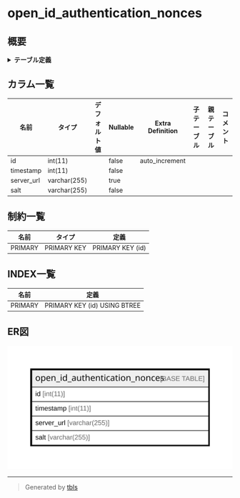 # open_id_authentication_nonces

## 概要

<details>
<summary><strong>テーブル定義</strong></summary>

```sql
CREATE TABLE `open_id_authentication_nonces` (
  `id` int(11) NOT NULL AUTO_INCREMENT,
  `timestamp` int(11) NOT NULL,
  `server_url` varchar(255) DEFAULT NULL,
  `salt` varchar(255) NOT NULL,
  PRIMARY KEY (`id`)
) ENGINE=InnoDB DEFAULT CHARSET=utf8
```

</details>

## カラム一覧

| 名前         | タイプ          | デフォルト値       | Nullable | Extra Definition | 子テーブル      | 親テーブル      | コメント     |
| ---------- | ------------ | ------------ | -------- | ---------------- | ---------- | ---------- | -------- |
| id         | int(11)      |              | false    | auto_increment   |            |            |          |
| timestamp  | int(11)      |              | false    |                  |            |            |          |
| server_url | varchar(255) |              | true     |                  |            |            |          |
| salt       | varchar(255) |              | false    |                  |            |            |          |

## 制約一覧

| 名前      | タイプ         | 定義               |
| ------- | ----------- | ---------------- |
| PRIMARY | PRIMARY KEY | PRIMARY KEY (id) |

## INDEX一覧

| 名前      | 定義                           |
| ------- | ---------------------------- |
| PRIMARY | PRIMARY KEY (id) USING BTREE |

## ER図

![er](open_id_authentication_nonces.svg)

---

> Generated by [tbls](https://github.com/k1LoW/tbls)
